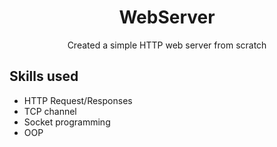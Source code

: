 <h1 align='center'>WebServer</h1>
<p align = 'center'>Created a simple HTTP web server from scratch</p>

##  Skills used

- HTTP Request/Responses
- TCP channel
- Socket programming
- OOP
